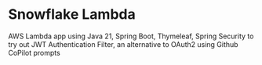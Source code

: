 # Snowflake Lambda

AWS Lambda app using Java 21, Spring Boot, Thymeleaf, Spring Security to try out JWT Authentication Filter, an alternative to OAuth2 using Github CoPilot prompts
